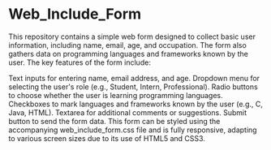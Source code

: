 # Web_Include_Form
This repository contains a simple web form designed to collect basic user information, including name, email, age, and occupation. The form also gathers data on programming languages and frameworks known by the user. The key features of the form include:

Text inputs for entering name, email address, and age.
Dropdown menu for selecting the user's role (e.g., Student, Intern, Professional).
Radio buttons to choose whether the user is learning programming languages.
Checkboxes to mark languages and frameworks known by the user (e.g., C, Java, HTML).
Textarea for additional comments or suggestions.
Submit button to send the form data.
This form can be styled using the accompanying web_include_form.css file and is fully responsive, adapting to various screen sizes due to its use of HTML5 and CSS3.

